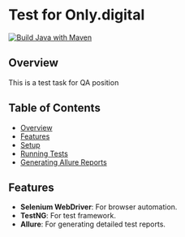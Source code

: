 # Test for Only.digital
[![Build Java with Maven](https://github.com/Nostalgeek23/LUMAJavaSeleniumTestNGAllure/actions/workflows/build.yml/badge.svg)](https://github.com/Nostalgeek23/LUMAJavaSeleniumTestNGAllure/actions/workflows/build.yml)

## Overview

This is a test task for QA position
## Table of Contents

- [Overview](#overview)
- [Features](#features)
- [Setup](#setup)
- [Running Tests](#running-tests)
- [Generating Allure Reports](#generating-allure-reports)

## Features


- **Selenium WebDriver**: For browser automation.
- **TestNG**: For test framework.
- **Allure**: For generating detailed test reports.

